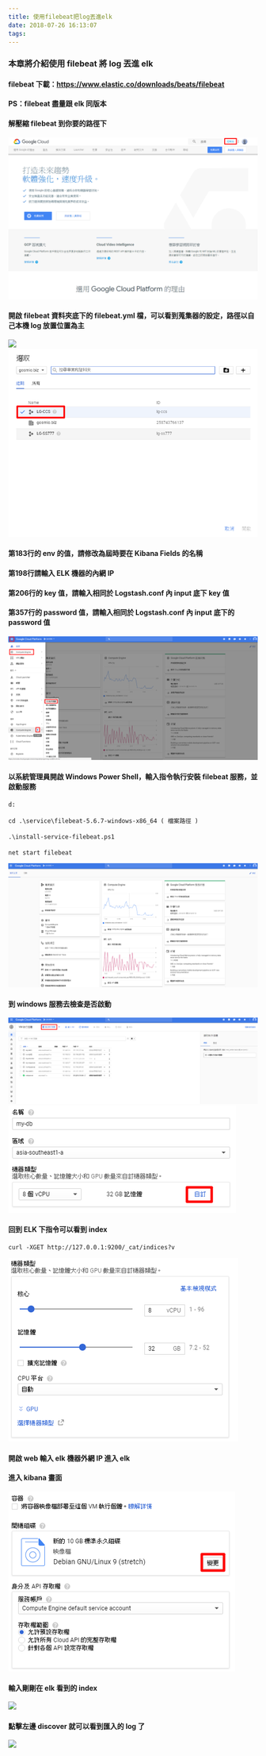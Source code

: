 ```yaml
---
title: 使用filebeat把log丟進elk
date: 2018-07-26 16:13:07
tags:
---
```


### 本章將介紹使用 filebeat 將 log 丟進 elk

#### filebeat 下載：https://www.elastic.co/downloads/beats/filebeat

#### PS：filebeat 盡量跟 elk 同版本

#### 解壓縮 filebeat 到你要的路徑下

![ ](images/1.png)

#### 開啟 filebeat 資料夾底下的 filebeat.yml 檔，可以看到蒐集器的設定，路徑以自己本機 log 放置位置為主

![ ](images/2.png)
![ ](images/3.png)

#### 第183行的 env 的值，請修改為屆時要在 Kibana Fields 的名稱
#### 第198行請輸入 ELK 機器的內網 IP
#### 第206行的 key 值，請輸入相同於 Logstash.conf 內 input 底下 key 值
#### 第357行的 password 值，請輸入相同於 Logstash.conf 內 input 底下的 password 值

![ ](images/4.png)

#### 以系統管理員開啟 Windows Power Shell，輸入指令執行安裝 filebeat 服務，並啟動服務

```
d:

cd .\service\filebeat-5.6.7-windows-x86_64 ( 檔案路徑 )  

.\install-service-filebeat.ps1

net start filebeat
```

![ ](images/5.png)

#### 到 windows 服務去檢查是否啟動

![ ](images/6.png)
![ ](images/7.png)

#### 回到 ELK 下指令可以看到 index

```
curl -XGET http://127.0.0.1:9200/_cat/indices?v
```

![ ](images/8.png)

#### 開啟 web 輸入 elk 機器外網 IP 進入 elk

#### 進入 kibana 畫面

![ ](images/9.png)

#### 輸入剛剛在 elk 看到的 index

![ ](images/10.png)

#### 點擊左邊 discover 就可以看到匯入的 log 了

![ ](images/11.png)